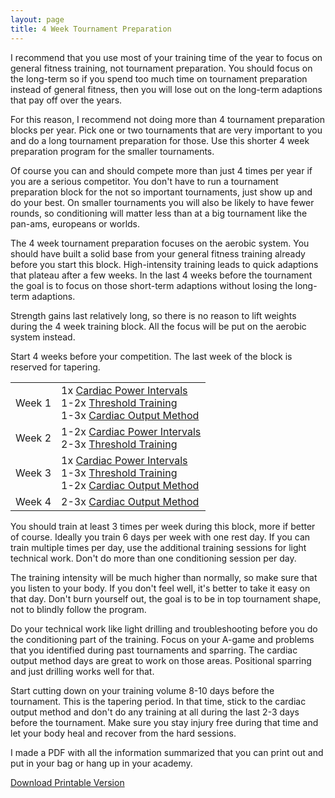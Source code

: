 ```yaml
---
layout: page
title: 4 Week Tournament Preparation
---
```


I recommend that you use most of your training time of the year to focus on general fitness training, not tournament preparation. You should focus on the long-term so if you spend too much time on tournament preparation instead of general fitness, then you will lose out on the long-term adaptions that pay off over the years.

For this reason, I recommend not doing more than 4 tournament preparation blocks per year. Pick one or two tournaments that are very important to you and do a long tournament preparation for those. Use this shorter 4 week preparation program for the smaller tournaments.

Of course you can and should compete more than just 4 times per year if you are a serious competitor. You don't have to run a tournament preparation block for the not so important tournaments, just show up and do your best. On smaller tournaments you will also be likely to have fewer rounds, so conditioning will matter less than at a big tournament like the pan-ams, europeans or worlds.

The 4 week tournament preparation focuses on the aerobic system. You should have built a solid base from your general fitness training already before you start this block. High-intensity training leads to quick adaptions that plateau after a few weeks. In the last 4 weeks before the tournament the goal is to focus on those short-term adaptions without losing the long-term adaptions.

Strength gains last relatively long, so there is no reason to lift weights during the 4 week training block. All the focus will be put on the aerobic system instead.

Start 4 weeks before your competition. The last week of the block is reserved for tapering.

<table>
<tbody>
    <tr>
        <td>Week 1</td>
        <td>
        1x <a href="/cardiac-power-intervals">Cardiac Power Intervals</a><br>
        1-2x <a href="/threshold-training">Threshold Training</a><br>
        1-3x <a href="/cardiac-output-method">Cardiac Output Method</a>
        </td>
    </tr>
    <tr>
        <td>Week 2</td>
        <td>
        1-2x <a href="/cardiac-power-intervals">Cardiac Power Intervals</a><br>
        2-3x <a href="/threshold-training">Threshold Training</a>
        </td>
    </tr>
    <tr>
        <td>Week 3</td>
        <td>
        1x <a href="/cardiac-power-intervals">Cardiac Power Intervals</a><br>
        1-3x <a href="/threshold-training">Threshold Training</a><br>
        1-2x <a href="/cardiac-output-method">Cardiac Output Method</a>
        </td>
    </tr>
    <tr>
        <td>Week 4</td>
        <td>
        2-3x <a href="/cardiac-output-method">Cardiac Output Method</a>
        </td>
    </tr>
</tbody>
</table>

You should train at least 3 times per week during this block, more if better of course. Ideally you train 6 days per week with one rest day. If you can train multiple times per day, use the additional training sessions for light technical work. Don't do more than one conditioning session per day.

The training intensity will be much higher than normally, so make sure that you listen to your body. If you don't feel well, it's better to take it easy on that day. Don't burn yourself out, the goal is to be in top tournament shape, not to blindly follow the program.

Do your technical work like light drilling and troubleshooting before you do the conditioning part of the training. Focus on your A-game and problems that you identified during past tournaments and sparring. The cardiac output method days are great to work on those areas. Positional sparring and just drilling works well for that.

Start cutting down on your training volume 8-10 days before the tournament. This is the tapering period. In that time, stick to the cardiac output method and don't do any training at all during the last 2-3 days before the tournament. Make sure you stay injury free during that time and let your body heal and recover from the hard sessions.

I made a PDF with all the information summarized that you can print out and put in your bag or hang up in your academy.

<a href="/files/4-week-tournament-preparation.pdf" class="btn btn-primary btn-lg" download>Download Printable Version</a>
